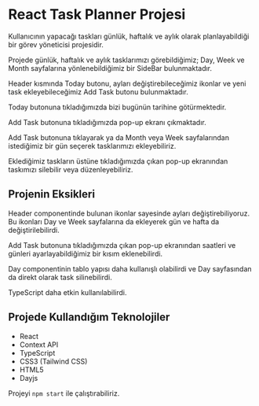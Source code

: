 # React Task Planner Projesi

Kullanıcının yapacağı taskları günlük, haftalık ve aylık olarak planlayabildiği bir görev yöneticisi projesidir.

Projede günlük, haftalık ve aylık tasklarımızı görebildiğimiz; Day, Week ve Month sayfalarına yönlenebildiğimiz bir SideBar bulunmaktadır.

Header kısmında Today butonu, ayları değiştirebileceğimiz ikonlar ve yeni task ekleyebileceğimiz Add Task butonu bulunmaktadır.

Today butonuna tıkladığımızda bizi bugünün tarihine götürmektedir.

Add Task butonuna tıkladığımızda pop-up ekranı çıkmaktadır.

Add Task butonuna tıklayarak ya da Month veya Week sayfalarından istediğimiz bir gün seçerek tasklarımızı ekleyebiliriz.

Eklediğimiz taskların üstüne tıkladığımızda çıkan pop-up ekranından taskımızı silebilir veya düzenleyebiliriz.

## Projenin Eksikleri

Header componentinde bulunan ikonlar sayesinde ayları değiştirebiliyoruz. Bu ikonları Day ve Week sayfalarına da ekleyerek gün ve hafta da değiştirilebilirdi.

Add Task butonuna tıkladığımızda çıkan pop-up ekranından saatleri ve günleri ayarlayabildiğimiz bir kısım eklenebilirdi.

Day componentinin tablo yapısı daha kullanışlı olabilirdi ve Day sayfasından da direkt olarak task silinebilirdi.

TypeScript daha etkin kullanılabilirdi.

## Projede Kullandığım Teknolojiler

- React
- Context API
- TypeScript
- CSS3 (Tailwind CSS)
- HTML5
- Dayjs

Projeyi `npm start` ile çalıştırabiliriz.
